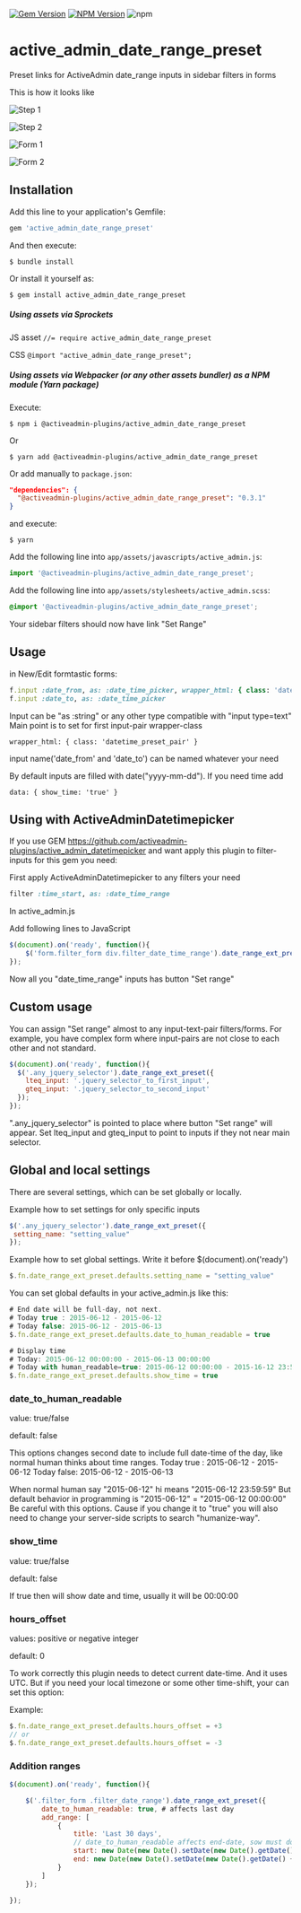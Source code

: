 [![Gem Version](https://badge.fury.io/rb/active_admin_date_range_preset.svg)](https://badge.fury.io/rb/active_admin_date_range_preset)
[![NPM Version](https://badge.fury.io/js/@activeadmin-plugins%2Factive_admin_date_range_preset.svg)](https://badge.fury.io/js/@activeadmin-plugins%2Factive_admin_date_range_preset)
![npm](https://img.shields.io/npm/dm/@activeadmin-plugins/active_admin_date_range_preset)

# active_admin_date_range_preset

Preset links for ActiveAdmin date_range inputs in sidebar filters in forms

This is how it looks like

![Step 1](/screen/step_1.jpg)

![Step 2](/screen/step_2.jpg)

![Form 1](/screen/step_2_1.png)

![Form 2](/screen/step_2_2.png)

## Installation

Add this line to your application's Gemfile:

```ruby
gem 'active_admin_date_range_preset'
```

And then execute:

    $ bundle install

Or install it yourself as:

    $ gem install active_admin_date_range_preset

##### Using assets via Sprockets

 JS asset
 ```//= require active_admin_date_range_preset```

 CSS
 ```@import "active_admin_date_range_preset";```

##### Using assets via Webpacker (or any other assets bundler) as a NPM module (Yarn package)

Execute:

    $ npm i @activeadmin-plugins/active_admin_date_range_preset

Or

    $ yarn add @activeadmin-plugins/active_admin_date_range_preset

Or add manually to `package.json`:

```json
"dependencies": {
  "@activeadmin-plugins/active_admin_date_range_preset": "0.3.1"
}
```
and execute:

    $ yarn

Add the following line into `app/assets/javascripts/active_admin.js`:

```javascript
import '@activeadmin-plugins/active_admin_date_range_preset';
```

Add the following line into `app/assets/stylesheets/active_admin.scss`:

```css
@import '@activeadmin-plugins/active_admin_date_range_preset';
```

Your sidebar filters should now have link "Set Range"

## Usage

in New/Edit formtastic forms:

```ruby
f.input :date_from, as: :date_time_picker, wrapper_html: { class: 'datetime_preset_pair', data: { show_time: 'true' } }
f.input :date_to, as: :date_time_picker
```

Input can be "as :string" or any other type compatible with "input type=text"
Main point is to set for first input-pair wrapper-class

```wrapper_html: { class: 'datetime_preset_pair' }```

input name('date_from' and 'date_to') can be named whatever your need

By default inputs are filled with date("yyyy-mm-dd"). If you need time add

```data: { show_time: 'true' }```


## Using with ActiveAdminDatetimepicker

If you use GEM https://github.com/activeadmin-plugins/active_admin_datetimepicker
and want apply this plugin to filter-inputs for this gem you need:

First apply ActiveAdminDatetimepicker to any filters your need

```ruby
filter :time_start, as: :date_time_range
```

In active_admin.js

Add following lines to JavaScript

```javascript
$(document).on('ready', function(){
    $('form.filter_form div.filter_date_time_range').date_range_ext_preset();
});
```

Now all you "date_time_range" inputs has button "Set range"


## Custom usage

You can assign "Set range" almost to any input-text-pair filters/forms.
For example, you have complex form where input-pairs are not close to each other and not standard.

```javascript
$(document).on('ready', function(){
  $('.any_jquery_selector').date_range_ext_preset({
    lteq_input: '.jquery_selector_to_first_input',
    gteq_input: '.jquery_selector_to_second_input'
  });
});
```
".any_jquery_selector" is pointed to place where button "Set range" will appear.
Set lteq_input and gteq_input to point to inputs if they not near main selector.


## Global and local settings

There are several settings, which can be set globally or locally.

Example how to set settings for only specific inputs

```javascript
$('.any_jquery_selector').date_range_ext_preset({
 setting_name: "setting_value"
});
```
Example how to set global settings. Write it before $(document).on('ready')

```javascript
$.fn.date_range_ext_preset.defaults.setting_name = "setting_value"
```

You can set global defaults in your active_admin.js like this:

```javascript
# End date will be full-day, not next.
# Today true : 2015-06-12 - 2015-06-12
# Today false: 2015-06-12 - 2015-06-13
$.fn.date_range_ext_preset.defaults.date_to_human_readable = true

# Display time
# Today: 2015-06-12 00:00:00 - 2015-06-13 00:00:00
# Today with human_readable=true: 2015-06-12 00:00:00 - 2015-16-12 23:59:59
$.fn.date_range_ext_preset.defaults.show_time = true
```

### date_to_human_readable

value: true/false

default: false

This options changes second date to include full date-time of the day, like normal human thinks about time ranges.
Today true : 2015-06-12 - 2015-06-12
Today false: 2015-06-12 - 2015-06-13

When normal human say "2015-06-12" hi means "2015-06-12 23:59:59"
But default behavior in programming is "2015-06-12" = "2015-06-12 00:00:00"
Be careful with this options. Cause if you change it to "true" you will also need to change your server-side scripts to search "humanize-way".

### show_time

value: true/false

default: false

If true then will show date and time, usually it will be 00:00:00

### hours_offset

values: positive or negative integer

default: 0

To work correctly this plugin needs to detect current date-time. And it uses UTC. But if you need your local timezone or some other time-shift, your can set this option:

Example:
```javascript
$.fn.date_range_ext_preset.defaults.hours_offset = +3
// or
$.fn.date_range_ext_preset.defaults.hours_offset = -3
```

### Addition ranges

```javascript
$(document).on('ready', function(){

    $('.filter_form .filter_date_range').date_range_ext_preset({
        date_to_human_readable: true, # affects last day
        add_range: [
            {
                title: 'Last 30 days',
                // date_to_human_readable affects end-date, sow must do this:
                start: new Date(new Date().setDate(new Date().getDate() - 29)),
                end: new Date(new Date().setDate(new Date().getDate() + 1))
            }
        ]
    });

});
```
